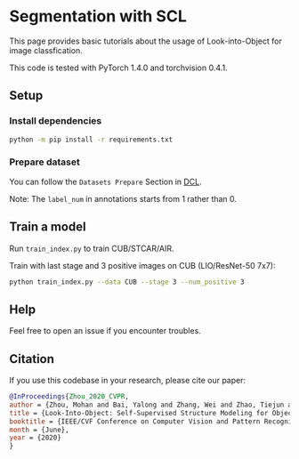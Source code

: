 # Segmentation with SCL

This page provides basic tutorials about the usage of Look-into-Object for image classfication.

This code is tested with PyTorch 1.4.0 and torchvision 0.4.1.

## Setup
### Install dependencies
```bash
python -m pip install -r requirements.txt
```

### Prepare dataset
You can follow the `Datasets Prepare` Section in [DCL](https://github.com/JDAI-CV/DCL#datasets-prepare).

Note: The `label_num` in annotations starts from 1 rather than 0.

## Train a model
Run `train_index.py` to train CUB/STCAR/AIR.

Train with last stage and 3 positive images on CUB (LIO/ResNet-50 7x7):
```bash
python train_index.py --data CUB --stage 3 --num_positive 3
```

## Help

Feel free to open an issue if you encounter troubles.

## Citation

If you use this codebase in your research, please cite our paper:

```bib
@InProceedings{Zhou_2020_CVPR,
author = {Zhou, Mohan and Bai, Yalong and Zhang, Wei and Zhao, Tiejun and Mei, Tao},
title = {Look-Into-Object: Self-Supervised Structure Modeling for Object Recognition},
booktitle = {IEEE/CVF Conference on Computer Vision and Pattern Recognition (CVPR)},
month = {June},
year = {2020}
}
```

